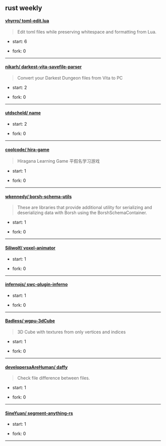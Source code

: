 ## rust weekly

#### [vhyrro/ toml-edit.lua](https://github.com/vhyrro/toml-edit.lua)
>  Edit toml files while preserving whitespace and formatting from Lua.
+ start: 6
+ fork: 0
---
#### [nikarh/ darkest-vita-savefile-parser](https://github.com/nikarh/darkest-vita-savefile-parser)
>  Convert your Darkest Dungeon files from Vita to PC
+ start: 2
+ fork: 0
---
#### [utdscheld/ name](https://github.com/utdscheld/name)
>  
+ start: 2
+ fork: 0
---
#### [coolcode/ hira-game](https://github.com/coolcode/hira-game)
>  Hiragana Learning Game  平假名学习游戏
+ start: 1
+ fork: 0
---
#### [wkennedy/ borsh-schema-utils](https://github.com/wkennedy/borsh-schema-utils)
>  These are libraries that provide additional utility for serializing and deserializing data with Borsh using the BorshSchemaContainer. 
+ start: 1
+ fork: 0
---
#### [Siliwolf/ voxel-animator](https://github.com/Siliwolf/voxel-animator)
>  
+ start: 1
+ fork: 0
---
#### [infernojs/ swc-plugin-inferno](https://github.com/infernojs/swc-plugin-inferno)
>  
+ start: 1
+ fork: 0
---
#### [Badless/ wgpu-3dCube](https://github.com/Badless/wgpu-3dCube)
>  3D Cube with textures from only vertices and indices
+ start: 1
+ fork: 0
---
#### [developersaAreHuman/ daffy](https://github.com/developersaAreHuman/daffy)
>  Check file difference between files.
+ start: 1
+ fork: 0
---
#### [SineYuan/ segment-anything-rs](https://github.com/SineYuan/segment-anything-rs)
>  
+ start: 1
+ fork: 0
---
